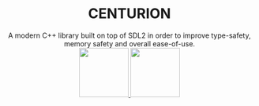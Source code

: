 <h1 style="text-align: center;">CENTURION</h1>

<center>
  A modern C++ library built on top of SDL2 in order to improve type-safety, memory safety and
  overall ease-of-use.

  <div style="position: relative; overflow: hidden; width: 100%; float: left;">
    <a href="https://github.com/albin-johansson/Centurion">
      <img src="https://github.githubassets.com/images/modules/logos_page/GitHub-Mark.png"
           width="100px"/>
    </a>
    <a href="https://centurion.readthedocs.io/en/stable/">
      <img src="https://read-the-docs-guidelines.readthedocs-hosted.com/_images/logo-dark.png"
           width="100px"/>
    </a>
  </div>
</center>
